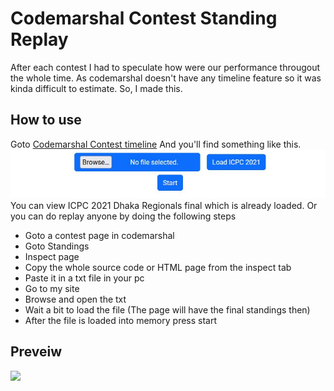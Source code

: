 # Codemarshal Contest Standing Replay
After each contest I had to speculate how were our performance througout the whole time. As codemarshal doesn't have any 
timeline feature so it was kinda difficult to estimate. So, I made this.

## How to use
Goto [Codemarshal Contest timeline](https://tamimehsan.github.io/Codemarshal-Contest-Standing-Replay/)
And you'll find something like this.
![](Assets/load.jpg)
You can view ICPC 2021 Dhaka Regionals final which is already loaded. Or you can do replay anyone by doing the following steps

- Goto a contest page in codemarshal
- Goto Standings
- Inspect page
- Copy the whole source code or HTML page from the inspect tab
- Paste it in a txt file in your pc
- Go to my site
- Browse and open the txt
- Wait a bit to load the file (The page will have the final standings then)
- After the file is loaded into memory press start

## Preveiw
![](Assets/demo.gif)